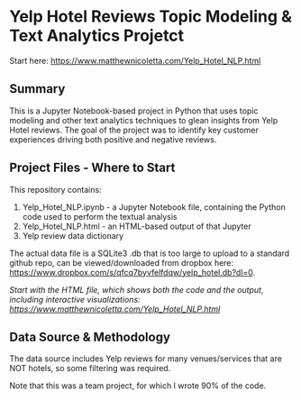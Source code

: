 # Yelp Hotel Reviews Topic Modeling & Text Analytics Projetct

Start here: <a href="https://www.matthewnicoletta.com/Yelp_Hotel_NLP.html">https://www.matthewnicoletta.com/Yelp_Hotel_NLP.html</a>

## Summary
This is a Jupyter Notebook-based project in Python that uses topic modeling and other text analytics techniques to glean insights from Yelp Hotel reviews. The goal of the project was to identify key customer experiences driving both positive and negative reviews. 

## Project Files - Where to Start
This repository contains:

1. Yelp_Hotel_NLP.ipynb - a Jupyter Notebook file, containing the Python code used to perform the textual analysis
2. Yelp_Hotel_NLP.html - an HTML-based output of that Jupyter
3. Yelp review data dictionary

The actual data file is a SQLite3 .db that is too large to upload to a standard github repo, can be viewed/downloaded from dropbox here: <a href="https://www.dropbox.com/s/qfcq7byvfelfdqw/yelp_hotel.db?dl=0">https://www.dropbox.com/s/qfcq7byvfelfdqw/yelp_hotel.db?dl=0</a>.

*Start with the HTML file, which shows both the code and the output, including interactive visualizations: <a href="https://www.matthewnicoletta.com/Yelp_Hotel_NLP.html">https://www.matthewnicoletta.com/Yelp_Hotel_NLP.html</a>*

## Data Source & Methodology
The data source includes Yelp reviews for many venues/services that are NOT hotels, so some filtering was required. 

Note that this was a team project, for which I wrote 90% of the code.

